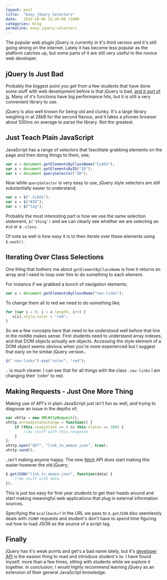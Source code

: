 ```yaml
---
layout: post
title:  "Easy jQuery Selectors"
date:   2016-10-06 15:26:00 +1000
categories: blog
permalink: easy-jquery-selectors
---
```

The popular web plugin jQuery is currently in it's third version and it's still going strong on the internet. Lately it has become less popular as the platform catches up, but some parts of it are still very useful to the novice web developer.

## jQuery Is Just Bad
Probably the biggest point you get from a few students that have done some stuff with web development before is that jQuery is bad, [and it sort of is](https://github.com/jquery/jquery.com/issues/88#issuecomment-72400007). Many of it's functions have big performance hits, but it is still a very convenient library to use.

jQuery is also well known for being old and clunky. It's a large library weighing in at 28kB for the second flavour, and it takes a phones browser about 500ms on average to parse the library. Not the greatest.

## Just Teach Plain JavaScript
JavaScript has a range of selectors that fascilitate grabbing elements on the page and then doing things to them, see;

```js
var x = document.getElementsByClassName("CLASS");
var x = document.getElementsByID("ID");
var x = document.querySelector("ID");
```

Now while `querySelector` is very easy to use, jQuery style selectors are still substantially easier to understand;

```js
var x = $(".CLASS");
var x = $("#ID");
var x = $("tag");
```

Probably the most interesting part is how we use the same selection statement, `$('thing')` and we can clearly see whether we are selecting an `#id` or a `.class`. 

Of note as well is how easy it is to then iterate over these elements using `$.each()`. 

## Iterating Over Class Selections
One thing that bothers me about `getElementByClassName` is how it returns an array and I need to loop over this to do something to each element.

For instance if we grabbed a bunch of navigation elements;

```js
var x = document.getElementsByClassName("nav-links");
```

To change them all to red we need to do something like;

```js
for (var i = 0; i < x.length; i++) {
   x[i].style.color = "red";
}
```

So we a few concepts here that need to be understood well before that line in the middle makes sense. First students need to understand array indexes, and that DOM objects actually are objects. Accessing the style element of a DOM object seems obvious when you're more experienced but I suggest that early on he similar jQuery version..

```js
$(".nav-links").css("color", "red");
```

.. is much clearer. I can see that for all things with the class `.nav-links` I am changing their 'color' to red.

## Making Requests - Just One More Thing
Making use of API's in plain JavaScript just isn't fun as well, and trying to diagnose an issue in the depths of;

```js
var xhttp = new XMLHttpRequest();
xhttp.onreadystatechange = function() {
    if (this.readyState == 4 && this.status == 200) {
        //do stuff with this.response
    }
};
xhttp.open("GET", "link_to_amaze.json", true);
xhttp.send();
```

..isn't making anyone happy. The new [fetch](https://developer.mozilla.org/en/docs/Web/API/Fetch_API) API does start making this easier however the old jQuery;

```js
$.getJSON("link_to_amaze.json", function(data) {
    //do stuff with data 
});
```

This is just too easy for first year students to get their heads around and start making meaningful web applications that plug in external information sources.

Specifying the `&callback=?` in the URL we pass to `$.getJSON` also seemlessly deals with `JSONP` requests and student's don't have to spend time figuring out how to load JSON as the source of a script tag.

## Finally
jQuery has it's weak points and get's a bad name lately, but it's [developer API](http://api.jquery.com/) is the easiest thing to read and introduce student's to. I have found myself, more than a few times, sitting with students while we explore it together. In conclusion, I would highly recommend learning jQuery as an extension of their general JavaScript knowledge.